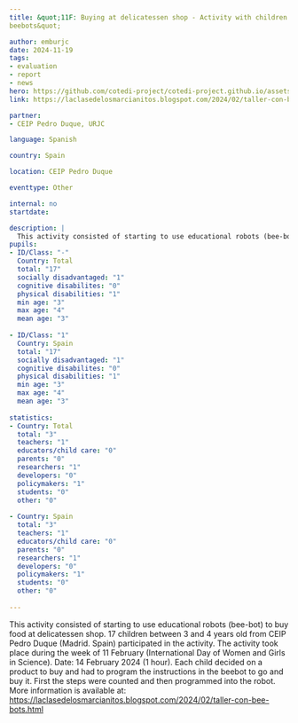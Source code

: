 ```yaml
---
title: &quot;11F: Buying at delicatessen shop - Activity with children 3 years old and
beebots&quot;

author: emburjc
date: 2024-11-19
tags: 
- evaluation
- report
- news
hero: https://github.com/cotedi-project/cotedi-project.github.io/assets/85990345/1f108e6a-2ca1-4fef-ac67-3a190ffa2645
link: https://laclasedelosmarcianitos.blogspot.com/2024/02/taller-con-bee-bots.html

partner: 
- CEIP Pedro Duque, URJC

language: Spanish

country: Spain

location: CEIP Pedro Duque

eventtype: Other

internal: no
startdate: 

description: |
  This activity consisted of starting to use educational robots (bee-bot) to buy food at delicatessen shop.
pupils: 
- ID/Class: "-"
  Country: Total
  total: "17"
  socially disadvantaged: "1"
  cognitive disabilites: "0"
  physical disabilities: "1"
  min age: "3"
  max age: "4"
  mean age: "3"
  
- ID/Class: "1"
  Country: Spain
  total: "17"
  socially disadvantaged: "1"
  cognitive disabilites: "0"
  physical disabilities: "1"
  min age: "3"
  max age: "4"
  mean age: "3"
  
statistics: 
- Country: Total
  total: "3"
  teachers: "1"
  educators/child care: "0"
  parents: "0"
  researchers: "1"
  developers: "0"
  policymakers: "1"
  students: "0"
  other: "0"
  
- Country: Spain
  total: "3"
  teachers: "1"
  educators/child care: "0"
  parents: "0"
  researchers: "1"
  developers: "0"
  policymakers: "1"
  students: "0"
  other: "0"
  
---
```


This activity consisted of starting to use educational robots (bee-bot) to buy food at delicatessen shop. 17 children between 3 and 4 years old from CEIP Pedro Duque (Madrid. Spain) participated in the activity. The activity took place during the week of 11 February (International Day of Women and Girls in Science). Date: 14 February 2024 (1 hour).
Each child decided on a product to buy and had to program the instructions in the beebot to go and buy it. First the steps were counted and then programmed into the robot.
More information is available at: https://laclasedelosmarcianitos.blogspot.com/2024/02/taller-con-bee-bots.html
